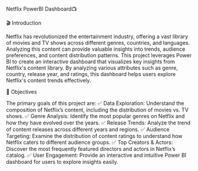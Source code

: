 Netflix PowerBI Dashboard📺

🎬 Introduction

Netflix has revolutionized the entertainment industry, offering a vast library of movies and TV shows across different genres, countries, and languages. Analyzing this content can provide valuable insights into trends, audience preferences, and content distribution patterns.
This project leverages Power BI to create an interactive dashboard that visualizes key insights from Netflix's content library. By analyzing various attributes such as genre, country, release year, and ratings, this dashboard helps users explore Netflix's content trends effectively.

🎯 Objectives

The primary goals of this project are:
✅ Data Exploration: Understand the composition of Netflix’s content, including the distribution of movies vs. TV shows.
✅ Genre Analysis: Identify the most popular genres on Netflix and how they have evolved over the years.
✅ Release Trends: Analyze the trend of content releases across different years and regions.
✅ Audience Targeting: Examine the distribution of content ratings to understand how Netflix caters to different audience groups.
✅ Top Creators & Actors: Discover the most frequently featured directors and actors in Netflix’s catalog.
✅ User Engagement: Provide an interactive and intuitive Power BI dashboard for users to explore insights easily.
